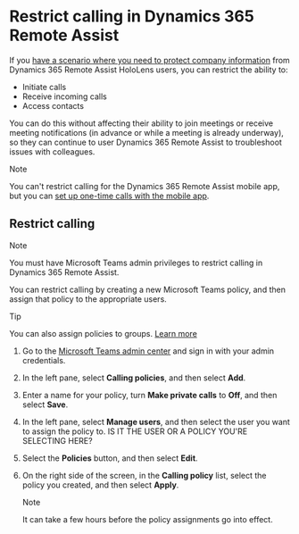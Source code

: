 
# Restrict calling in Dynamics 365 Remote Assist

If you [have a scenario where you need to protect company information](restricted-mode-overview.md) from Dynamics 365 Remote Assist HoloLens users, you can restrict the ability to:

- Initiate calls 
- Receive incoming calls
- Access contacts

You can do this without affecting their ability to join meetings or receive meeting notifications (in advance or while a meeting is already underway), so they can continue to user Dynamics 365 Remote Assist to troubleshoot issues with colleagues. 

> [!NOTE]
> You can't restrict calling for the Dynamics 365 Remote Assist mobile app, but you can [set up one-time calls with the mobile app](). 

## Restrict calling

> [!NOTE]
> You must have Microsoft Teams admin privileges to restrict calling in Dynamics 365 Remote Assist.

You can restrict calling by creating a new Microsoft Teams policy, and then assign that policy to the appropriate users. 

> [!TIP]
> You can also assign policies to groups. [Learn more](https://docs.microsoft.com/microsoftteams/assign-policies-users-and-groups) 

1. Go to the [Microsoft Teams admin center](https://admin.teams.microsoft.com) and sign in with your admin credentials. 

2. In the left pane, select **Calling policies**, and then select **Add**.

3. Enter a name for your policy, turn **Make private calls** to **Off**, and then select **Save**. 

4. In the left pane, select **Manage users**, and then select the user you want to assign the policy to. IS IT THE USER OR A POLICY YOU'RE SELECTING HERE?

5. Select the **Policies** button, and then select **Edit**.

6. On the right side of the screen, in the **Calling policy** list, select the policy you created, and then select **Apply**.

    > [!NOTE]
    > It can take a few hours before the policy assignments go into effect.

    

